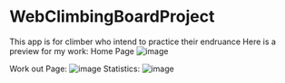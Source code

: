 # WebClimbingBoardProject
This app is for climber who intend to practice their endruance
Here is a preview for my work: 
Home Page
![image](https://github.com/OranFrydman/WepApplication_ClimbingBoard/assets/111463767/bdfa64e3-a91e-4ec2-a87b-92d6e03dc331)

Work out Page: 
![image](https://github.com/OranFrydman/WepApplication_ClimbingBoard/assets/111463767/3c70468b-cda1-46b7-a40c-2c01c4cf70d6)
Statistics:
![image](https://github.com/OranFrydman/WepApplication_ClimbingBoard/assets/111463767/0c2027e8-32df-4e3a-80a4-b8c052fa3afa)
